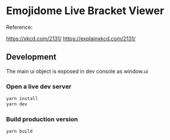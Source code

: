 # Emojidome Live Bracket Viewer

Reference:

https://xkcd.com/2131/
https://explainxkcd.com/2131/

## Development

The main ui object is exposed in dev console as window.ui

### Open a live dev server

```bash
yarn install
yarn dev
```

### Build production version

```bash
yarn build
```
